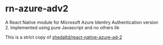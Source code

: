 # rn-azure-adv2
A React Native module for Microsoft Azure Identiry Authentication  version 2. Implemented using pure Javascript and no others lib

This is a strict copy of [shedaltd/react-native-azure-ad-2](https://github.com/shedaltd/react-native-azure-ad-2)

